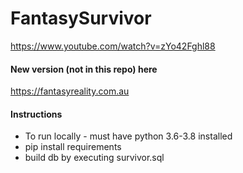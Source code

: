 # FantasySurvivor
https://www.youtube.com/watch?v=zYo42Fghl88

#### New version (not in this repo) here
https://fantasyreality.com.au

#### Instructions
- To run locally - must have python 3.6-3.8 installed
- pip install requirements
- build db by executing survivor.sql



